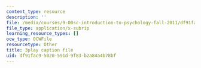 ```yaml
---
content_type: resource
description: ''
file: /media/courses/9-00sc-introduction-to-psychology-fall-2011/df91fac95020591d9f83b2a84a4b78bf_zPPsdsAQBx4.vtt
file_type: application/x-subrip
learning_resource_types: []
ocw_type: OCWFile
resourcetype: Other
title: 3play caption file
uid: df91fac9-5020-591d-9f83-b2a84a4b78bf
---
```

